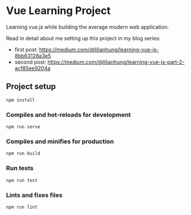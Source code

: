 # Vue Learning Project
Learning vue.js while building the average modern web application.

Read in detail about me setting up this project in my blog series:
* first post: https://medium.com/@lilianhung/learning-vue-js-8bb63128a3e5
* second post: https://medium.com/@lilianhung/learning-vue-js-part-2-acf85ee9204a


## Project setup
```
npm install
```

### Compiles and hot-reloads for development
```
npm run serve
```

### Compiles and minifies for production
```
npm run build
```

### Run tests
```
npm run test
```

### Lints and fixes files
```
npm run lint
```
<!-- 
### Customize configuration
See [Configuration Reference](https://cli.vuejs.org/config/). -->

